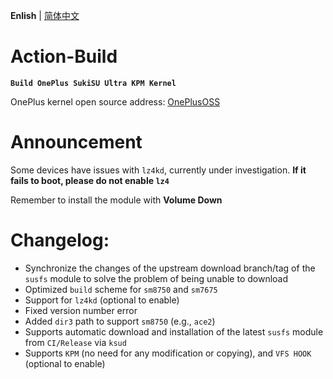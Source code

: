 **Enlish** | [简体中文](README.md)
 
# Action-Build  
**```Build OnePlus SukiSU Ultra KPM Kernel```**
 
OnePlus kernel open source address: [OnePlusOSS](https://github.com/OnePlusOSS/kernel_manifest)
 
# Announcement  
Some devices have issues with ``lz4kd``, currently under investigation. **If it fails to boot, please do not enable ``lz4``**
 
Remember to install the module with **Volume Down**
 
# Changelog:  
- Synchronize the changes of the upstream download branch/tag of the ```susfs``` module to solve the problem of being unable to download
- Optimized ```build``` scheme for ```sm8750``` and ```sm7675```  
- Support for ```lz4kd``` (optional to enable)  
- Fixed version number error  
- Added ```dir3``` path to support ```sm8750``` (e.g., ```ace2```)  
- Supports automatic download and installation of the latest ```susfs``` module from ```CI/Release``` via ```ksud```  
- Supports ```KPM``` (no need for any modification or copying), and ```VFS HOOK``` (optional to enable)
